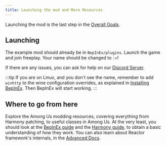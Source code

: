 ```yaml
---
title: Launching the mod and More Resources
---
```



Launching the mod is the last step in the [Overall Goals](/docs#overall-goals).


## Launching
The example mod should already be in `BepInEx/plugins`. Launch the game and join freeplay.
Your name should be changed to `:>`!

If there are any issues, you can ask for help on our [Discord Server](https://discord.gg/Zcmsb9UGuq).

:::tip
If you are on Linux, and you don't see the name, remember to add `winhttp` to the
wine configuration overrides, as explained in
[Installing BepInEx](install_bepinex#installing-bepinex). Then BepInEx will start working.
:::


## Where to go from here

Explore the Among Us modding resources, covering everything from Harmony patching,
to useful classes in Among Us. At the very least, you should look at the 
[BepInEx guide](bepinex_guide) and the [Harmony guide](bepinex_guide), to obtain a
basic understanding of how they work. You can also learn about Reactor framework's internals,
in the [Advanced Docs](/docs/advanced).
